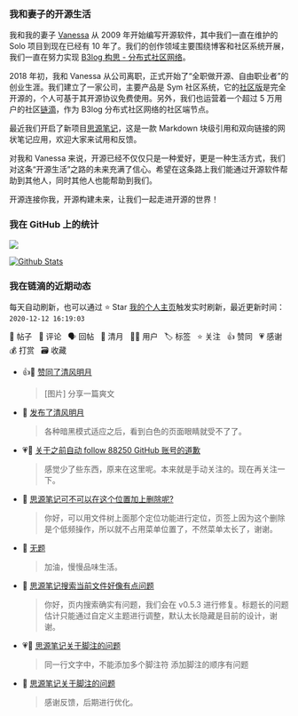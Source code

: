 ### 我和妻子的开源生活

我和我的妻子 [Vanessa](https://github.com/Vanessa219) 从 2009 年开始编写开源软件，其中我们一直在维护的 Solo 项目到现在已经有 10 年了。我们的创作领域主要围绕博客和社区系统开展，我们一直在努力实现 [B3log 构思 - 分布式社区网络](https://ld246.com/article/1546941897596)。

2018 年初，我和 Vanessa 从公司离职，正式开始了“全职做开源、自由职业者”的创业生涯。我们建立了一家公司，主要产品是 Sym 社区系统，它的[社区版](https://github.com/88250/symphony)是完全开源的，个人可基于其开源协议免费使用。另外，我们也运营着一个超过 5 万用户的社区[链滴](https://ld246.com)，作为 B3log 分布式社区网络的社区端节点。

最近我们开启了新项目[思源笔记](https://github.com/siyuan-note/siyuan)，这是一款 Markdown 块级引用和双向链接的网状笔记应用，欢迎大家来试用和反馈。

对我和 Vanessa 来说，开源已经不仅仅只是一种爱好，更是一种生活方式，我们对这条“开源生活”之路的未来充满了信心。希望在这条路上我们能通过开源软件帮助到其他人，同时其他人也能帮助到我们。

开源连接你我，开源构建未来，让我们一起走进开源的世界！

### 我在 GitHub 上的统计

<a title="Hits" target="_blank" href="https://github.com/88250/88250"><img src="https://hits.b3log.org/88250/88250.svg"></a>

[![Github Stats](https://github-readme-stats.vercel.app/api?username=88250&theme=tokyonight&show_icons=true)](https://github.com/88250)

<!--events start -->

### 我在链滴的近期动态

每天自动刷新，也可以通过 ⭐️ Star [我的个人主页](https://github.com/88250/88250)触发实时刷新，最近更新时间：`2020-12-12 16:19:03`

📝 帖子 &nbsp; 💬 评论 &nbsp; 🗣 回帖 &nbsp; 🌙 清月 &nbsp; 👨‍💻 用户 &nbsp; 🏷️ 标签 &nbsp; ⭐️ 关注 &nbsp; 👍 赞同 &nbsp; 💗 感谢 &nbsp; 💰 打赏 &nbsp; 🗃 收藏

* 👍🌙 [赞同了清风明月](https://ld246.com/member/mymoshou/breezemoons/1607648599343)

  > [图片] 分享一篇爽文
* 🌙 [发布了清风明月](https://ld246.com/member/88250/breezemoons/1607699376085)

  > 各种暗黑模式适应之后，看到白色的页面眼睛就受不了了。
* 💗💬 [关于之前自动 follow 88250 GitHub 账号的道歉](https://ld246.com/article/1606723827247/comment/1607696504782#comments)

  > 感觉少了些东西，原来在这里呢。本来就是手动关注的。现在再关注一下。
* 💬 [思源笔记可不可以在这个位置加上删除呢?](https://ld246.com/article/1607591066663/comment/1607600342150#comments)

  > 你好，可以用文件树上面那个定位功能进行定位，页签上因为这个删除是个低频操作，所以就不占用菜单位置了，不然菜单太长了，谢谢。
* 💬 [无题](https://ld246.com/article/1607516843401/comment/1607560021402#comments)

  > 加油，慢慢品味生活。
* 💬 [思源笔记搜索当前文件好像有点问题](https://ld246.com/article/1607479878540/comment/1607501572610#comments)

  > 你好，页内搜索确实有问题，我们会在 v0.5.3 进行修复。标题长的问题估计只能通过自定义主题进行调整，默认太长隐藏是目前的设计，谢谢。
* 💗📝 [思源笔记关于脚注的问题](https://ld246.com/article/1607436867017)

  > 同一行文字中，不能添加多个脚注符 添加脚注的顺序有问题
* 💬 [思源笔记关于脚注的问题](https://ld246.com/article/1607436867017/comment/1607474755631#comments)

  > 感谢反馈，后期进行优化。


<!--events end -->

